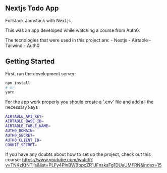 ## Nextjs Todo App

Fullstack Jamstack with Next.js

This was an app developed while watching a course from Auth0.

The tecnologies that were used in this project are:
    - Nextjs
    - Airtable
    - Tailwind
    - Auth0

## Getting Started

First, run the development server:

```bash
npm install
# or
yarn
```

For the app work properly you should create a '.env' file and add all the necessary keys

```bash
AIRTABLE_API_KEY=
AIRTABLE_BASE_ID=
AIRTABLE_TABLE_NAME=
AUTH0_DOMAIN=
AUTH0_SECRET=
AUTH0_CLIENT_ID=
COOKIE_SECRET=
```

If you have any doubts about how to set up the project, check out this course:
https://www.youtube.com/watch?v=TNKzKtNTjls&list=PLFy4PlnBWBbpcZR1JFnsksFg1DUaUMFRN&index=15

